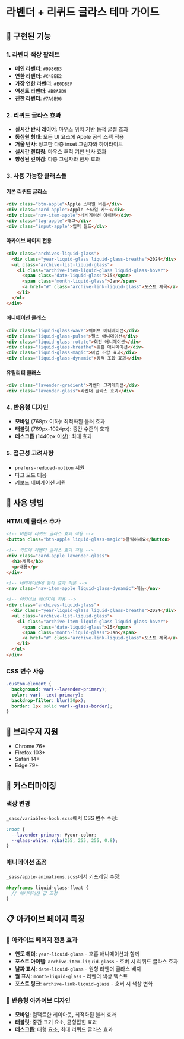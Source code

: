 # 라벤더 + 리퀴드 글라스 테마 가이드

## 🎨 구현된 기능

### 1. 라벤더 색상 팔레트
- **메인 라벤더**: `#9986B3`
- **연한 라벤더**: `#C4BEE2` 
- **가장 연한 라벤더**: `#E0DBEF`
- **액센트 라벤더**: `#B8A9D9`
- **진한 라벤더**: `#7A6B96`

### 2. 리퀴드 글라스 효과
- **실시간 반사 레이어**: 마우스 위치 기반 동적 굴절 효과
- **동심원 형태**: 모든 UI 요소에 Apple 공식 스펙 적용
- **거울 반사**: 정교한 다층 inset 그림자와 하이라이트
- **실시간 렌더링**: 마우스 추적 기반 반사 효과
- **향상된 깊이감**: 다층 그림자와 반사 효과

### 3. 사용 가능한 클래스들

#### 기본 리퀴드 글라스
```html
<div class="btn-apple">Apple 스타일 버튼</div>
<div class="card-apple">Apple 스타일 카드</div>
<div class="nav-item-apple">네비게이션 아이템</div>
<div class="tag-apple">태그</div>
<div class="input-apple">입력 필드</div>
```

#### 아카이브 페이지 전용
```html
<div class="archives-liquid-glass">
  <div class="year-liquid-glass liquid-glass-breathe">2024</div>
  <ul class="archive-list-liquid-glass">
    <li class="archive-item-liquid-glass liquid-glass-hover">
      <span class="date-liquid-glass">15</span>
      <span class="month-liquid-glass">Jan</span>
      <a href="#" class="archive-link-liquid-glass">포스트 제목</a>
    </li>
  </ul>
</div>
```

#### 애니메이션 클래스
```html
<div class="liquid-glass-wave">웨이브 애니메이션</div>
<div class="liquid-glass-pulse">펄스 애니메이션</div>
<div class="liquid-glass-rotate">회전 애니메이션</div>
<div class="liquid-glass-breathe">호흡 애니메이션</div>
<div class="liquid-glass-magic">마법 조합 효과</div>
<div class="liquid-glass-dynamic">동적 조합 효과</div>
```

#### 유틸리티 클래스
```html
<div class="lavender-gradient">라벤더 그라데이션</div>
<div class="lavender-glass">라벤더 글라스 효과</div>
```

### 4. 반응형 디자인
- **모바일** (768px 이하): 최적화된 블러 효과
- **태블릿** (769px-1024px): 중간 수준의 효과
- **데스크톱** (1440px 이상): 최대 효과

### 5. 접근성 고려사항
- `prefers-reduced-motion` 지원
- 다크 모드 대응
- 키보드 네비게이션 지원

## 🚀 사용 방법

### HTML에 클래스 추가
```html
<!-- 버튼에 리퀴드 글라스 효과 적용 -->
<button class="btn-apple liquid-glass-magic">클릭하세요</button>

<!-- 카드에 라벤더 글라스 효과 적용 -->
<div class="card-apple lavender-glass">
  <h3>제목</h3>
  <p>내용</p>
</div>

<!-- 네비게이션에 동적 효과 적용 -->
<nav class="nav-item-apple liquid-glass-dynamic">메뉴</nav>

<!-- 아카이브 페이지에 적용 -->
<div class="archives-liquid-glass">
  <div class="year-liquid-glass liquid-glass-breathe">2024</div>
  <ul class="archive-list-liquid-glass">
    <li class="archive-item-liquid-glass liquid-glass-hover">
      <span class="date-liquid-glass">15</span>
      <span class="month-liquid-glass">Jan</span>
      <a href="#" class="archive-link-liquid-glass">포스트 제목</a>
    </li>
  </ul>
</div>
```

### CSS 변수 사용
```css
.custom-element {
  background: var(--lavender-primary);
  color: var(--text-primary);
  backdrop-filter: blur(30px);
  border: 1px solid var(--glass-border);
}
```

## 📱 브라우저 지원

- Chrome 76+
- Firefox 103+
- Safari 14+
- Edge 79+

## 🔧 커스터마이징

### 색상 변경
`_sass/variables-hook.scss`에서 CSS 변수 수정:
```scss
:root {
  --lavender-primary: #your-color;
  --glass-white: rgba(255, 255, 255, 0.8);
}
```

### 애니메이션 조정
`_sass/apple-animations.scss`에서 키프레임 수정:
```scss
@keyframes liquid-glass-float {
  // 애니메이션 값 조정
}
```

## 📋 아카이브 페이지 특징

### 🎨 아카이브 페이지 전용 효과
- **연도 헤더**: `year-liquid-glass` - 호흡 애니메이션과 함께
- **포스트 아이템**: `archive-item-liquid-glass` - 호버 시 리퀴드 글라스 효과
- **날짜 표시**: `date-liquid-glass` - 원형 라벤더 글라스 배지
- **월 표시**: `month-liquid-glass` - 라벤더 색상 텍스트
- **포스트 링크**: `archive-link-liquid-glass` - 호버 시 색상 변화

### 📱 반응형 아카이브 디자인
- **모바일**: 컴팩트한 레이아웃, 최적화된 블러 효과
- **태블릿**: 중간 크기 요소, 균형잡힌 효과
- **데스크톱**: 대형 요소, 최대 리퀴드 글라스 효과
